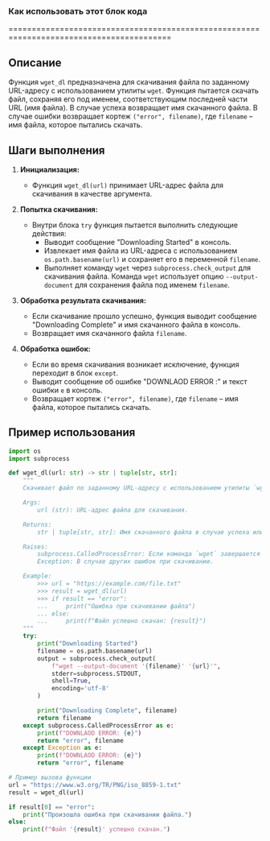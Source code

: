 ### Как использовать этот блок кода
=========================================================================================

Описание
-------------------------
Функция `wget_dl` предназначена для скачивания файла по заданному URL-адресу с использованием утилиты `wget`. Функция пытается скачать файл, сохраняя его под именем, соответствующим последней части URL (имя файла). В случае успеха возвращает имя скачанного файла. В случае ошибки возвращает кортеж `("error", filename)`, где `filename` – имя файла, которое пытались скачать.

Шаги выполнения
-------------------------
1. **Инициализация:**
   - Функция `wget_dl(url)` принимает URL-адрес файла для скачивания в качестве аргумента.

2. **Попытка скачивания:**
   - Внутри блока `try` функция пытается выполнить следующие действия:
     - Выводит сообщение "Downloading Started" в консоль.
     - Извлекает имя файла из URL-адреса с использованием `os.path.basename(url)` и сохраняет его в переменной `filename`.
     - Выполняет команду `wget` через `subprocess.check_output` для скачивания файла. Команда `wget` использует опцию `--output-document` для сохранения файла под именем `filename`.

3. **Обработка результата скачивания:**
   - Если скачивание прошло успешно, функция выводит сообщение "Downloading Complete" и имя скачанного файла в консоль.
   - Возвращает имя скачанного файла `filename`.

4. **Обработка ошибок:**
   - Если во время скачивания возникает исключение, функция переходит в блок `except`.
   - Выводит сообщение об ошибке "DOWNLAOD ERROR :" и текст ошибки `e` в консоль.
   - Возвращает кортеж `("error", filename)`, где `filename` – имя файла, которое пытались скачать.

Пример использования
-------------------------

```python
import os
import subprocess

def wget_dl(url: str) -> str | tuple[str, str]:
    """
    Скачивает файл по заданному URL-адресу с использованием утилиты `wget`.

    Args:
        url (str): URL-адрес файла для скачивания.

    Returns:
        str | tuple[str, str]: Имя скачанного файла в случае успеха или кортеж ("error", filename) в случае ошибки.

    Raises:
        subprocess.CalledProcessError: Если команда `wget` завершается с ненулевым кодом возврата.
        Exception: В случае других ошибок при скачивании.

    Example:
        >>> url = "https://example.com/file.txt"
        >>> result = wget_dl(url)
        >>> if result == "error":
        ...     print("Ошибка при скачивании файла")
        ... else:
        ...     print(f"Файл успешно скачан: {result}")
    """
    try:
        print("Downloading Started")
        filename = os.path.basename(url)
        output = subprocess.check_output(
            f"wget --output-document '{filename}' '{url}'",
            stderr=subprocess.STDOUT,
            shell=True,
            encoding='utf-8'
        )

        print("Downloading Complete", filename)
        return filename
    except subprocess.CalledProcessError as e:
        print(f"DOWNLAOD ERROR: {e}")
        return "error", filename
    except Exception as e:
        print(f"DOWNLAOD ERROR: {e}")
        return "error", filename

# Пример вызова функции
url = "https://www.w3.org/TR/PNG/iso_8859-1.txt"
result = wget_dl(url)

if result[0] == "error":
    print("Произошла ошибка при скачивании файла.")
else:
    print(f"Файл '{result}' успешно скачан.")